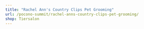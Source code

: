 ```yaml
---
title: "Rachel Ann's Country Clips Pet Grooming"
url: /pocono-summit/rachel-anns-country-clips-pet-grooming/
shop: Tiersalon
---
```

